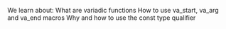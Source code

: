 We learn about:
	What are variadic functions
	How to use va_start, va_arg and va_end macros
	Why and how to use the const type qualifier
